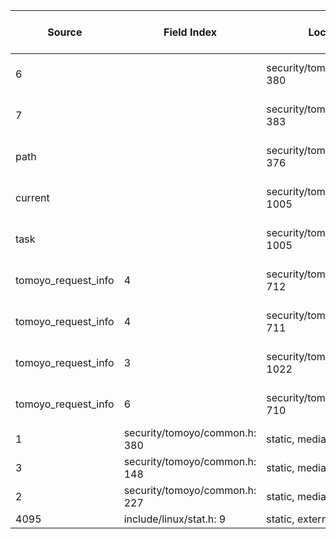 | Source | Field Index | Location | Label at Source | Label Gap @ Sink | Endorser @ Sink |
| ------ | ----------- | -------- | --------------- | ---------------- | --------------- |
| 6 | | security/tomoyo/tomoyo.c: 380 | operation, static, mediator | purpose, value | E3 |
| 7 | | security/tomoyo/tomoyo.c: 383 | operation, static, mediator | purpose, value | E3 |
| path | | security/tomoyo/tomoyo.c: 376 | object, dynamic, external | purpose. source | E4 |
| current | | security/tomoyo/util.c: 1005 | subject, dynamic, external | source | E4 |
| task | | security/tomoyo/util.c: 1005 | subject, dynamic, external | | |
| tomoyo_request_info | 4 | security/tomoyo/file.c: 712 | all, dynamic, external | purpose | E4 |
| tomoyo_request_info | 4 | security/tomoyo/file.c: 711 | all, dynamic, external | purpose, value | E3 |
| tomoyo_request_info | 3 | security/tomoyo/util.c: 1022 | subject, dynamic, external | | |
| tomoyo_request_info | 6 | security/tomoyo/file.c: 710 | policy, static, mediator | | |
| 1 | security/tomoyo/common.h: 380 | static, mediator | | |
| 3 | security/tomoyo/common.h: 148 | static, mediator | | |
| 2 | security/tomoyo/common.h: 227 | static, mediator | | |
| 4095 | include/linux/stat.h: 9 | static, external | | |